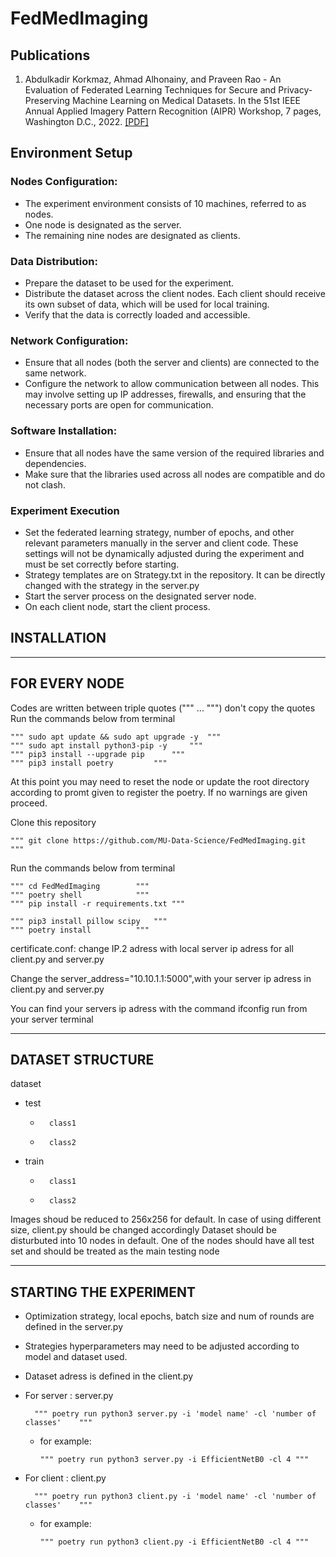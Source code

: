 # FedMedImaging

## Publications
1. Abdulkadir Korkmaz, Ahmad Alhonainy, and Praveen Rao - An Evaluation of Federated Learning Techniques for Secure and Privacy-Preserving Machine Learning on Medical Datasets. In the 51st IEEE Annual Applied Imagery Pattern Recognition (AIPR) Workshop, 7 pages, Washington D.C., 2022. [[PDF]](https://drive.google.com/file/d/1MxLYkyeOGBo-q8MaM6MndN1NUUxyvDFK/view)

## Environment Setup
### Nodes Configuration:

*	The experiment environment consists of 10 machines, referred to as nodes.
*	One node is designated as the server.
*	The remaining nine nodes are designated as clients.
  
### Data Distribution:

*	Prepare the dataset to be used for the experiment.
*	Distribute the dataset across the client nodes. Each client should receive its own subset of data, which will be used for local training.
*	Verify that the data is correctly loaded and accessible.

### Network Configuration:

*	Ensure that all nodes (both the server and clients) are connected to the same network.
*	Configure the network to allow communication between all nodes. This may involve setting up IP addresses, firewalls, and ensuring that the necessary ports are open for communication.

### Software Installation:

*	Ensure that all nodes have the same version of the required libraries and dependencies.
*	Make sure that the libraries used across all nodes are compatible and do not clash.

### Experiment Execution

*	Set the federated learning strategy, number of epochs, and other relevant parameters manually in the server and client code. These settings will not be dynamically adjusted during the experiment and must be set correctly before starting.
*	Strategy templates are on Strategy.txt in the repository. It can be directly changed with the strategy in the server.py
*	Start the server process on the designated server node.
*	On each client node, start the client process.



## INSTALLATION 
-----------------------------------
FOR EVERY NODE
-----------------------------------
Codes are written between triple quotes (""" ... """) don't copy the quotes
Run the commands below from terminal

	"""	sudo apt update && sudo apt upgrade -y	"""
	"""	sudo apt install python3-pip -y		"""
	"""	pip3 install --upgrade pip		"""
	"""	pip3 install poetry			"""

At this point you may need to reset the node or update the root directory according to promt given to register the poetry. If no warnings are given proceed.

Clone this repository

 	"""	git clone https://github.com/MU-Data-Science/FedMedImaging.git	"""

Run the commands below from terminal

 	"""	cd FedMedImaging		"""
	"""	poetry shell			"""
	"""	pip install -r requirements.txt	"""

 	"""	pip3 install pillow scipy	"""
  	"""	poetry install			"""
 
certificate.conf: change IP.2 adress with local server ip adress for all client.py and server.py

Change the server_address="10.10.1.1:5000",with your server ip adress in client.py and server.py

You can find your servers ip adress with the command ifconfig run from your server terminal

-----------------------------------
DATASET STRUCTURE
-----------------------------------
dataset
-  	test
	-		class1
	-		class2
-	train
	-		class1
	-		class2

Images shoud be reduced to 256x256 for default. In case of using different size, client.py should be changed accordingly
Dataset should be disturbuted into 10 nodes in default. One of the nodes should have all test set and should be treated as the main testing node


-----------------------------------
STARTING THE EXPERIMENT
-----------------------------------
- Optimization strategy, local epochs, batch size and num of rounds are defined in the server.py
- Strategies hyperparameters may need to be adjusted according to model and dataset used.
- Dataset adress is defined in the client.py

- For server : server.py
		
		"""	poetry run python3 server.py -i 'model name' -cl 'number of classes'	"""
  *	for example:
  
    	""" poetry run python3 server.py -i EfficientNetB0 -cl 4 """
    
- For client : client.py

		"""	poetry run python3 client.py -i 'model name' -cl 'number of classes'	"""
   *	for example:   
  	
    		""" poetry run python3 client.py -i EfficientNetB0 -cl 4 """





